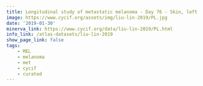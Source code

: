 ```yaml
---
title: Longitudinal study of metastatic melanoma - Day 76 - Skin, left leg (T15)
image: https://www.cycif.org/assets/img/liu-lin-2019/PL.jpg
date: '2019-01-30'
minerva_link: https://www.cycif.org/data/liu-lin-2019/PL.html
info_link: /atlas-datasets/liu-lin-2019
show_page_link: false
tags: 
    - MEL
    - melanoma
    - met
    - cycif
    - curated
---
```

